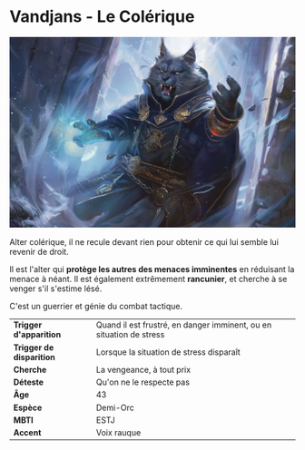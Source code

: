 # Vandjans - Le Colérique
![Vandjans](../../../_images/vandjans.png)

Alter colérique, il ne recule devant rien pour obtenir ce qui lui semble lui revenir de droit.

Il est l'alter qui **protège les autres des menaces imminentes** en réduisant la menace à néant. Il est également extrêmement **rancunier**, et cherche à se venger s'il s'estime lésé.

C'est un guerrier et génie du combat tactique.

| | |
| - | - |
| **Trigger d'apparition** | Quand il est frustré, en danger imminent, ou en situation de stress |
| **Trigger de disparition** | Lorsque la situation de stress disparaît |
| **Cherche** | La vengeance, à tout prix |
| **Déteste** | Qu'on ne le respecte pas |
| **Âge** | 43 |
| **Espèce** | Demi-Orc |
| **MBTI** | ESTJ |
| **Accent** | Voix rauque |